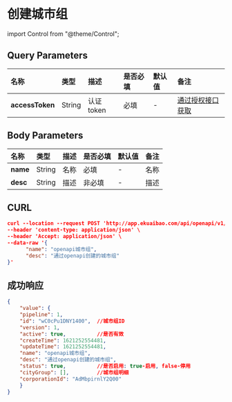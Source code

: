 # 创建城市组

import Control from "@theme/Control";

<Control
method="POST"
url="/api/openapi/v1/cityGroup/create"
/>

## Query Parameters

| 名称 | 类型 | 描述 | 是否必填 | 默认值 | 备注 |
| :--- | :--- | :--- | :--- |:--- | :--- |
| **accessToken** | String | 认证token | 必填 | - | [通过授权接口获取](/docs/open-api/getting-started/auth) |

## Body Parameters

| 名称 | 类型 | 描述 | 是否必填 | 默认值 | 备注 |
| :--- | :--- | :--- | :--- |:--- | :--- |
| **name** | String | 名称 | 必填  | - | 名称 |
| **desc** | String | 描述 | 非必填 | - | 描述 |

## CURL
```json
curl --location --request POST 'http://app.ekuaibao.com/api/openapi/v1/cityGroup/create?accessToken=FsYc5j4FlclU00' \
--header 'content-type: application/json' \
--header 'Accept: application/json' \
--data-raw '{
      "name": "openapi城市组",
      "desc": "通过openapi创建的城市组"
}'
```

## 成功响应
```json
{
    "value": {
    "pipeline": 1,
    "id": "wC0cPu1DNY1400",  //城市组ID
    "version": 1,
    "active": true,          //是否有效
    "createTime": 1621252554481,
    "updateTime": 1621252554481,
    "name": "openapi城市组",
    "desc": "通过openapi创建的城市组",
    "status": true,          //是否启用: true-启用, false-停用
    "cityGroup": [],         //城市组明细
    "corporationId": "AdMbpirnlY2Q00"
    }
}
```
